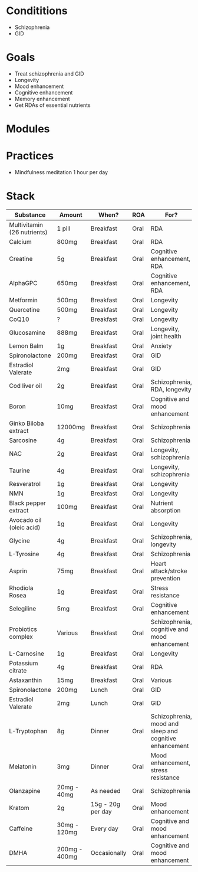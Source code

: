 # Condititions
- Schizophrenia
- GID

# Goals
- Treat schizophrenia and GID
- Longevity
- Mood enhancement
- Cognitive enhancement
- Memory enhancement
- Get RDAs of essential nutrients

# Modules

# Practices
- Mindfulness meditation 1 hour per day

# Stack
| Substance                   | Amount        | When?           | ROA  | For?                                                    |
| --------------------------- | ------------- | --------------- | ---- | ------------------------------------------------------- |
| Multivitamin (26 nutrients) | 1 pill        | Breakfast       | Oral | RDA                                                     |
| Calcium                     | 800mg         | Breakfast       | Oral | RDA                                                     |
| Creatine                    | 5g            | Breakfast       | Oral | Cognitive enhancement, RDA                              |
| AlphaGPC                    | 650mg         | Breakfast       | Oral | Cognitive enhancement, RDA                              |
| Metformin                   | 500mg         | Breakfast       | Oral | Longevity                                               |
| Quercetine                  | 500mg         | Breakfast       | Oral | Longevity                                               |
| CoQ10                       | ?             | Breakfast       | Oral | Longevity                                               |
| Glucosamine                 | 888mg         | Breakfast       | Oral | Longevity, joint health                                 |
| Lemon Balm                  | 1g            | Breakfast       | Oral | Anxiety                                                 |
| Spironolactone              | 200mg         | Breakfast       | Oral | GID                                                     |
| Estradiol Valerate          | 2mg           | Breakfast       | Oral | GID                                                     |
| Cod liver oil               | 2g            | Breakfast       | Oral | Schizophrenia, RDA, longevity                           |
| Boron                       | 10mg          | Breakfast       | Oral | Cognitive and mood enhancement                          |
| Ginko Biloba extract        | 12000mg       | Breakfast       | Oral | Schizophrenia                                           |
| Sarcosine                   | 4g            | Breakfast       | Oral | Schizophrenia                                           |
| NAC                         | 2g            | Breakfast       | Oral | Longevity, schizophrenia                                |
| Taurine                     | 4g            | Breakfast       | Oral | Longevity, schizophrenia                                |
| Resveratrol                 | 1g            | Breakfast       | Oral | Longevity                                               |
| NMN                         | 1g            | Breakfast       | Oral | Longevity                                               |
| Black pepper extract        | 100mg         | Breakfast       | Oral | Nutrient absorption                                     |
| Avocado oil (oleic acid)    | 1g            | Breakfast       | Oral | Longevity                                               |
| Glycine                     | 4g            | Breakfast       | Oral | Schizophrenia, longevity                                |
| L-Tyrosine                  | 4g            | Breakfast       | Oral | Schizophrenia                                           |
| Asprin                      | 75mg          | Breakfast       | Oral | Heart attack/stroke prevention                          |
| Rhodiola Rosea              | 1g            | Breakfast       | Oral | Stress resistance                                       |
| Selegiline                  | 5mg           | Breakfast       | Oral | Cognitive enhancement                                   |
| Probiotics complex          | Various       | Breakfast       | Oral | Schizophrenia, cognitive and mood enhancement           |
| L-Carnosine                 | 1g            | Breakfast       | Oral | Longevity                                               |
| Potassium citrate           | 4g            | Breakfast       | Oral | RDA                                                     |
| Astaxanthin           | 15mg            | Breakfast       | Oral | Various                                                     |
| Spironolactone              | 200mg         | Lunch           | Oral | GID                                                     |
| Estradiol Valerate          | 2mg           | Lunch           | Oral | GID                                                     |
| L-Tryptophan                | 8g            | Dinner          | Oral | Schizophrenia, mood and sleep and cognitive enhancement |
| Melatonin                   | 3mg           | Dinner          | Oral | Mood enhancement, stress resistance                     |
| Olanzapine                  | 20mg - 40mg   | As needed       | Oral | Schizophrenia                                           |
| Kratom                      | 2g            | 15g - 20g per day   | Oral | Mood enhancement                                        |
| Caffeine                    | 30mg - 120mg  | Every day | Oral | Cognitive and mood enhancement                          |
| DMHA                        | 200mg - 400mg | Occasionally | Oral | Cognitive and mood enhancement                          |
